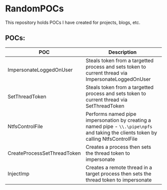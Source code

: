 # RandomPOCs
This repository holds POCs I have created for projects, blogs, etc. 



## POCs: 

| POC | Description | 
| --- | ---- |
| ImpersonateLoggedOnUser | Steals token from a targetted process and sets token to current thread via ImpersonateLoggedOnUser | 
| SetThreadToken | Steals token from a targetted process and sets token to current thread via SetThreadToken |
| NtfsControlFile | Performs named pipe impersonation by creating a named pipe - `\\.\pipe\npfs` and taking the clients token by calling NtfsControlFile |
| CreateProcessSetThreadToken | Creates a process then sets the thread token to impersonate |
| InjectImp | Creates a remote thread in a target process then sets the thread token to impersonate |
